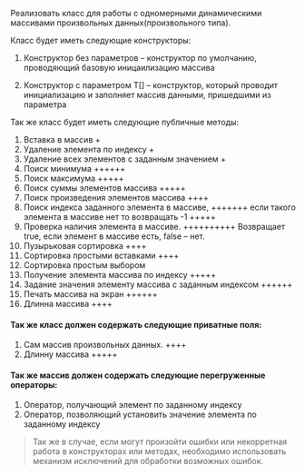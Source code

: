 Реализовать класс для работы с одномерными динамическими 
массивами произвольных данных(произвольного типа). 

Класс будет иметь следующие конструкторы:
1. Конструктор без параметров – конструктор по умолчанию, 
   проводяющий базовую иницаилизацию массива

3. Конструктор с параметром T[] – конструктор, 
   который проводит инициализацию и заполняет массив данными, 
   пришедшими из параметра
   
Так же класс будет иметь следующие публичные методы:
1. Вставка в массив +
2. Удаление элемента по индексу +
3. Удаление всех элементов с заданным значением +
4. Поиск минимума   ++++++
5. Поиск максимума   +++++
6. Поиск суммы элементов массива  +++++
7. Поиск произведения элементов массива ++++
8. Поиск индекса заданного элемента в массиве, +++++++
    если такого элемента в массиве нет то возвращать -1   +++++
9. Проверка наличия элемента в массиве. ++++++++++
    Возвращает true, если элемент в массиве есть, false – нет.
10. Пузырьковая сортировка ++++
11. Сортировка простыми вставками ++++
12. Сортировка простым выбором
13. Получение элемента массива по индексу    +++++
14. Задание значения элементу массива с заданным индексом   ++++++
15. Печать массива на экран  ++++++
16. Длинна массива    ++++
    
#### Так же класс должен содержать следующие приватные поля:
1. Сам массив произвольных данных.  ++++
2. Длинну массива  +++++
#### Так же массив должен содержать следующие перегруженные операторы:
1. Оператор, получающий элемент по заданному индексу
2. Оператор, позволяющий установить значение элемента по заданному индексу
>Так же в случае, если могут произойти ошибки или некорретная работа в 
  конструкторах или методах, необходимо использовать механизм 
   исключений для обработки возможных ошибок.
